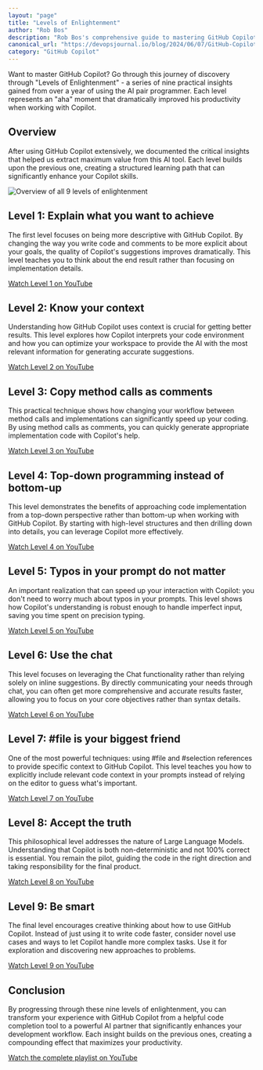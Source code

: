 ```yaml
---
layout: "page"
title: "Levels of Enlightenment"
author: "Rob Bos"
description: "Rob Bos's comprehensive guide to mastering GitHub Copilot through progressive learning stages."
canonical_url: "https://devopsjournal.io/blog/2024/06/07/GitHub-Copilot-Levels-of-enlightenment"
category: "GitHub Copilot"
---
```


Want to master GitHub Copilot? Go through this journey of discovery through "Levels of Enlightenment" - a series of nine practical insights gained from over a year of using the AI pair programmer. Each level represents an "aha" moment that dramatically improved his productivity when working with Copilot.<!--excerpt_end-->

## Overview

After using GitHub Copilot extensively, we documented the critical insights that helped us extract maximum value from this AI tool. Each level builds upon the previous one, creating a structured learning path that can significantly enhance your Copilot skills.

![Overview of all 9 levels of enlightenment](https://devopsjournal.io/images/2024/20240607/20240607_1_Overview.png)

## Level 1: Explain what you want to achieve

The first level focuses on being more descriptive with GitHub Copilot. By changing the way you write code and comments to be more explicit about your goals, the quality of Copilot's suggestions improves dramatically. This level teaches you to think about the end result rather than focusing on implementation details.

[Watch Level 1 on YouTube](https://youtu.be/vdGW48mJgUA)

## Level 2: Know your context

Understanding how GitHub Copilot uses context is crucial for getting better results. This level explores how Copilot interprets your code environment and how you can optimize your workspace to provide the AI with the most relevant information for generating accurate suggestions.

[Watch Level 2 on YouTube](https://youtu.be/FlfgYQ9NCao)

## Level 3: Copy method calls as comments

This practical technique shows how changing your workflow between method calls and implementations can significantly speed up your coding. By using method calls as comments, you can quickly generate appropriate implementation code with Copilot's help.

[Watch Level 3 on YouTube](https://youtu.be/tzwT4VcXhg8)

## Level 4: Top-down programming instead of bottom-up

This level demonstrates the benefits of approaching code implementation from a top-down perspective rather than bottom-up when working with GitHub Copilot. By starting with high-level structures and then drilling down into details, you can leverage Copilot more effectively.

[Watch Level 4 on YouTube](https://youtu.be/ispTBp9FfFY)

## Level 5: Typos in your prompt do not matter

An important realization that can speed up your interaction with Copilot: you don't need to worry much about typos in your prompts. This level shows how Copilot's understanding is robust enough to handle imperfect input, saving you time spent on precision typing.

[Watch Level 5 on YouTube](https://youtu.be/b_UG94dxD04)

## Level 6: Use the chat

This level focuses on leveraging the Chat functionality rather than relying solely on inline suggestions. By directly communicating your needs through chat, you can often get more comprehensive and accurate results faster, allowing you to focus on your core objectives rather than syntax details.

[Watch Level 6 on YouTube](https://youtu.be/iSPN97vtNzU)

## Level 7: #file is your biggest friend

One of the most powerful techniques: using #file and #selection references to provide specific context to GitHub Copilot. This level teaches you how to explicitly include relevant code context in your prompts instead of relying on the editor to guess what's important.

[Watch Level 7 on YouTube](https://youtu.be/xVsfgeB4jQI)

## Level 8: Accept the truth

This philosophical level addresses the nature of Large Language Models. Understanding that Copilot is both non-deterministic and not 100% correct is essential. You remain the pilot, guiding the code in the right direction and taking responsibility for the final product.

[Watch Level 8 on YouTube](https://youtu.be/B7suezj2c9U)

## Level 9: Be smart

The final level encourages creative thinking about how to use GitHub Copilot. Instead of just using it to write code faster, consider novel use cases and ways to let Copilot handle more complex tasks. Use it for exploration and discovering new approaches to problems.

[Watch Level 9 on YouTube](https://youtu.be/FdLHeCxygFQ)

## Conclusion

By progressing through these nine levels of enlightenment, you can transform your experience with GitHub Copilot from a helpful code completion tool to a powerful AI partner that significantly enhances your development workflow. Each insight builds on the previous ones, creating a compounding effect that maximizes your productivity.

[Watch the complete playlist on YouTube](https://www.youtube.com/playlist?list=PLXVVwOM8uv2y0Yo6H8qu9giWWWlZLzu8K)
